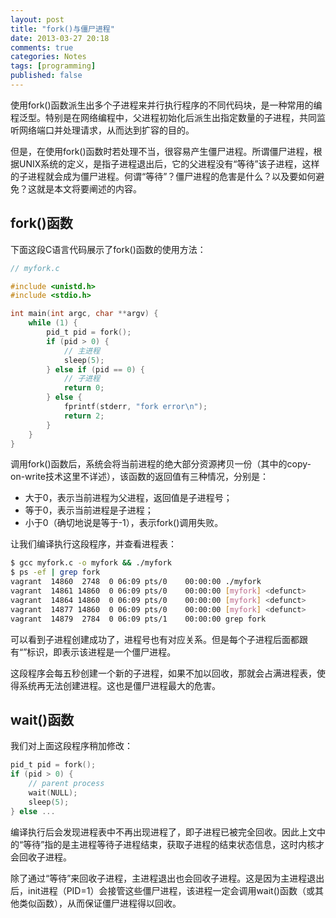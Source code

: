 ```yaml
---
layout: post
title: "fork()与僵尸进程"
date: 2013-03-27 20:18
comments: true
categories: Notes
tags: [programming]
published: false
---
```


使用fork()函数派生出多个子进程来并行执行程序的不同代码块，是一种常用的编程泛型。特别是在网络编程中，父进程初始化后派生出指定数量的子进程，共同监听网络端口并处理请求，从而达到扩容的目的。

但是，在使用fork()函数时若处理不当，很容易产生僵尸进程。所谓僵尸进程，根据UNIX系统的定义，是指子进程退出后，它的父进程没有“等待”该子进程，这样的子进程就会成为僵尸进程。何谓“等待”？僵尸进程的危害是什么？以及要如何避免？这就是本文将要阐述的内容。

fork()函数
----------

下面这段C语言代码展示了fork()函数的使用方法：

```c
// myfork.c

#include <unistd.h>
#include <stdio.h>

int main(int argc, char **argv) {
    while (1) {
        pid_t pid = fork();
        if (pid > 0) {
            // 主进程
            sleep(5);
        } else if (pid == 0) {
            // 子进程
            return 0;
        } else {
            fprintf(stderr, "fork error\n");
            return 2;
        }
    }
}
```

调用fork()函数后，系统会将当前进程的绝大部分资源拷贝一份（其中的copy-on-write技术这里不详述），该函数的返回值有三种情况，分别是：

* 大于0，表示当前进程为父进程，返回值是子进程号；
* 等于0，表示当前进程是子进程；
* 小于0（确切地说是等于-1），表示fork()调用失败。

让我们编译执行这段程序，并查看进程表：

```bash
$ gcc myfork.c -o myfork && ./myfork
$ ps -ef | grep fork
vagrant  14860  2748  0 06:09 pts/0    00:00:00 ./myfork
vagrant  14861 14860  0 06:09 pts/0    00:00:00 [myfork] <defunct>
vagrant  14864 14860  0 06:09 pts/0    00:00:00 [myfork] <defunct>
vagrant  14877 14860  0 06:09 pts/0    00:00:00 [myfork] <defunct>
vagrant  14879  2784  0 06:09 pts/1    00:00:00 grep fork
```

可以看到子进程创建成功了，进程号也有对应关系。但是每个子进程后面都跟有“<defunct>”标识，即表示该进程是一个僵尸进程。

这段程序会每五秒创建一个新的子进程，如果不加以回收，那就会占满进程表，使得系统再无法创建进程。这也是僵尸进程最大的危害。

wait()函数
----------

我们对上面这段程序稍加修改：

```c
pid_t pid = fork();
if (pid > 0) {
    // parent process
    wait(NULL);
    sleep(5);
} else ...
```

编译执行后会发现进程表中不再出现<defunct>进程了，即子进程已被完全回收。因此上文中的“等待”指的是主进程等待子进程结束，获取子进程的结束状态信息，这时内核才会回收子进程。

除了通过“等待”来回收子进程，主进程退出也会回收子进程。这是因为主进程退出后，init进程（PID=1）会接管这些僵尸进程，该进程一定会调用wait()函数（或其他类似函数），从而保证僵尸进程得以回收。
